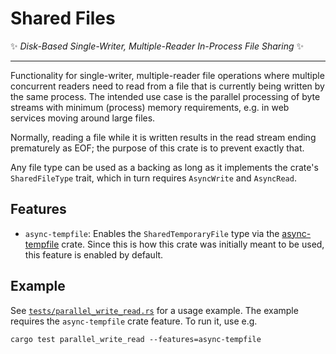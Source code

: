 # Shared Files

✨ _Disk-Based Single-Writer, Multiple-Reader In-Process File Sharing_ ✨

---

Functionality for single-writer, multiple-reader file operations where multiple concurrent readers
need to read from a file that is currently being written by the same process. The intended use case is the parallel
processing of byte streams with minimum (process) memory requirements, e.g. in web services moving around large files.

Normally, reading a file while it is written results in the read stream ending prematurely as EOF; the purpose
of this crate is to prevent exactly that.

Any file type can be used as a backing as long as it implements the crate's `SharedFileType` trait, which in turn
requires `AsyncWrite` and `AsyncRead`.

## Features

- `async-tempfile`: Enables the `SharedTemporaryFile` type via the [async-tempfile](https://github.com/sunsided/async-tempfile-rs)
  crate. Since this is how this crate was initially meant to be used, this feature is enabled by default.

## Example

See [`tests/parallel_write_read.rs`](tests/parallel_write_read.rs) for a usage example.
The example requires the `async-tempfile` crate feature. To run it, use e.g.

```shell
cargo test parallel_write_read --features=async-tempfile
```
